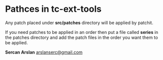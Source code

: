 # Pathces in tc-ext-tools #

Any patch placed under **src/patches** directory will be applied by patchit.

If you need patches to be applied in an order then put a file called **series** in the patches directory and add the patch files in the order you want them to be applied.

**Sercan Arslan** <arslanserc@gmail.com>